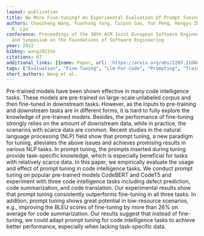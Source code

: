 ```yaml
---
layout: publication
title: No More Fine-tuning? An Experimental Evaluation Of Prompt Tuning In Code Intelligence
authors: Chaozheng Wang, Yuanhang Yang, Cuiyun Gao, Yun Peng, Hongyu Zhang, Michael
  R. Lyu
conference: Proceedings of the 30th ACM Joint European Software Engineering Conference
  and Symposium on the Foundations of Software Engineering
year: 2022
bibkey: wang2022no
citations: 87
additional_links: [{name: Paper, url: 'https://arxiv.org/abs/2207.11680'}]
tags: ["Evaluation", "Fine-Tuning", "Llm For Code", "Prompting", "Training Techniques"]
short_authors: Wang et al.
---
```

Pre-trained models have been shown effective in many code intelligence tasks.
These models are pre-trained on large-scale unlabeled corpus and then
fine-tuned in downstream tasks. However, as the inputs to pre-training and
downstream tasks are in different forms, it is hard to fully explore the
knowledge of pre-trained models. Besides, the performance of fine-tuning
strongly relies on the amount of downstream data, while in practice, the
scenarios with scarce data are common. Recent studies in the natural language
processing (NLP) field show that prompt tuning, a new paradigm for tuning,
alleviates the above issues and achieves promising results in various NLP
tasks. In prompt tuning, the prompts inserted during tuning provide
task-specific knowledge, which is especially beneficial for tasks with
relatively scarce data. In this paper, we empirically evaluate the usage and
effect of prompt tuning in code intelligence tasks. We conduct prompt tuning on
popular pre-trained models CodeBERT and CodeT5 and experiment with three code
intelligence tasks including defect prediction, code summarization, and code
translation. Our experimental results show that prompt tuning consistently
outperforms fine-tuning in all three tasks. In addition, prompt tuning shows
great potential in low-resource scenarios, e.g., improving the BLEU scores of
fine-tuning by more than 26% on average for code summarization. Our results
suggest that instead of fine-tuning, we could adapt prompt tuning for code
intelligence tasks to achieve better performance, especially when lacking
task-specific data.